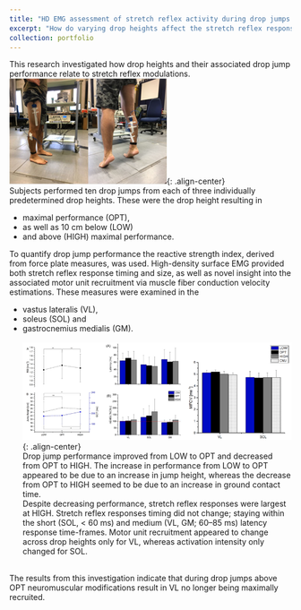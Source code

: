 ```yaml
---
title: "HD EMG assessment of stretch reflex activity during drop jumps from varying drop heights"
excerpt: "How do varying drop heights affect the stretch reflex response and performance during drop jumps?<br/><img src='/images/dj_hd_emg_cover.png'>"
collection: portfolio
---
```


This research investigated how drop heights and their associated drop jump performance relate to stretch reflex modulations.
` `  
![Drop jump and high density sEMG methods](/images/dj_hd_emg_methods.png){: .align-center}  
Subjects performed ten drop jumps from each of three individually predetermined drop heights. These were the drop height resulting in  
- maximal performance (OPT), 
- as well as 10 cm below (LOW)  
- and above (HIGH) maximal performance.  

To quantify drop jump performance the reactive strength index, derived from force plate measures, was used. High-density surface EMG provided both stretch reflex response timing and size, as well as novel insight into the associated motor unit recruitment via muscle fiber conduction velocity estimations. These measures were examined in the 
- vastus lateralis (VL), 
- soleus (SOL) and
- gastrocnemius medialis (GM).  
` `  
![Drop jump performance results](/images/dj_hd_emg_results.png){: .align-center}  
Drop jump performance improved from LOW to OPT and decreased from OPT to HIGH. The increase in performance from LOW to OPT appeared to be due to an increase in jump height, whereas the decrease from OPT to HIGH seemed to be due to an increase in ground contact time.  
Despite decreasing performance, stretch reflex responses were largest at HIGH. Stretch reflex responses timing did not change; staying within the short (SOL, < 60 ms) and medium (VL, GM; 60–85 ms) latency response time-frames. Motor unit recruitment appeared to change across drop heights only for VL, whereas activation intensity only changed for SOL.  
` `  

The results from this investigation indicate that during drop jumps above OPT neuromuscular modifications result in VL no longer being maximally recruited.